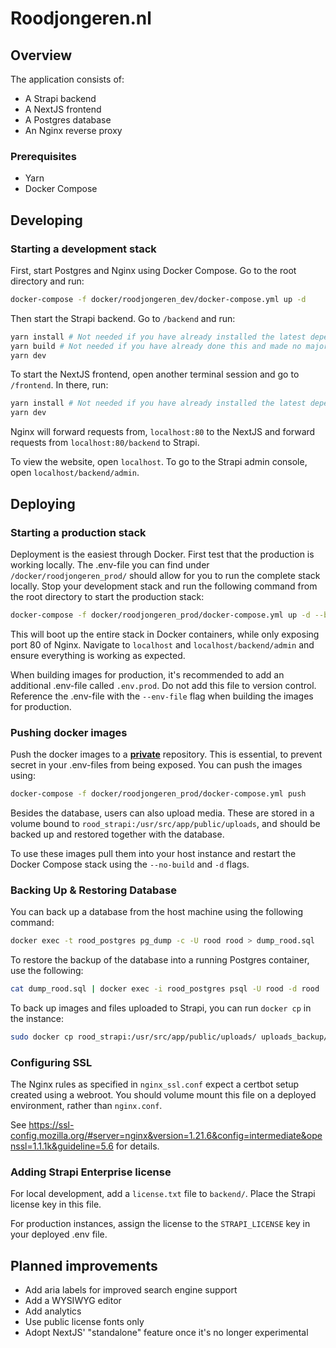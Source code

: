 # Roodjongeren.nl

## Overview

The application consists of:

- A Strapi backend
- A NextJS frontend
- A Postgres database
- An Nginx reverse proxy

### Prerequisites

- Yarn
- Docker Compose

## Developing

### Starting a development stack

First, start Postgres and Nginx using Docker Compose. Go to the root directory and run:

```bash
docker-compose -f docker/roodjongeren_dev/docker-compose.yml up -d
```

Then start the Strapi backend. Go to `/backend` and run:

```bash
yarn install # Not needed if you have already installed the latest dependencies
yarn build # Not needed if you have already done this and made no major changes
yarn dev
```

To start the NextJS frontend, open another terminal session and go to `/frontend`. In there, run:

```bash
yarn install # Not needed if you have already installed the latest dependencies
yarn dev
```

Nginx will forward requests from, `localhost:80` to the NextJS and forward requests from `localhost:80/backend` to
Strapi.

To view the website, open `localhost`. To go to the Strapi admin console, open `localhost/backend/admin`.

## Deploying

### Starting a production stack

Deployment is the easiest through Docker. First test that the production is working locally. The .env-file you can find
under `/docker/roodjongeren_prod/` should allow for you to run the complete stack locally. Stop your development stack
and run the following command from the root directory to start the production stack:

```bash
docker-compose -f docker/roodjongeren_prod/docker-compose.yml up -d --build
```

This will boot up the entire stack in Docker containers, while only exposing port 80 of Nginx. Navigate to `localhost`
and `localhost/backend/admin` and ensure everything is working as expected.

When building images for production, it's recommended to add an additional .env-file called `.env.prod`. Do not add this
file to version control. Reference the .env-file with the `--env-file` flag when building the images for production.

### Pushing docker images

Push the docker images to a <ins>**private**</ins> repository. This is essential, to prevent secret in your .env-files
from being exposed. You can push the images using:

```bash
docker-compose -f docker/roodjongeren_prod/docker-compose.yml push
```

Besides the database, users can also upload media. These are stored in a volume bound
to `rood_strapi:/usr/src/app/public/uploads`, and should be backed up and restored together with the database.

To use these images pull them into your host instance and restart the Docker Compose stack using the `--no-build`
and `-d` flags.

### Backing Up & Restoring Database

You can back up a database from the host machine using the following command:

```bash
docker exec -t rood_postgres pg_dump -c -U rood rood > dump_rood.sql
```

To restore the backup of the database into a running Postgres container, use the following:

```bash
cat dump_rood.sql | docker exec -i rood_postgres psql -U rood -d rood
```

To back up images and files uploaded to Strapi, you can run `docker cp` in the instance:

```bash
sudo docker cp rood_strapi:/usr/src/app/public/uploads/ uploads_backup/
```

### Configuring SSL

The Nginx rules as specified in `nginx_ssl.conf` expect a certbot setup created using a webroot. You should volume mount
this file on a deployed environment, rather than `nginx.conf`.

See https://ssl-config.mozilla.org/#server=nginx&version=1.21.6&config=intermediate&openssl=1.1.1k&guideline=5.6 for
details.

### Adding Strapi Enterprise license

For local development, add a `license.txt` file to `backend/`. Place the Strapi license key in this file.

For production instances, assign the license to the `STRAPI_LICENSE` key in your deployed .env file.

## Planned improvements

- Add aria labels for improved search engine support
- Add a WYSIWYG editor
- Add analytics
- Use public license fonts only
- Adopt NextJS' "standalone" feature once it's no longer experimental